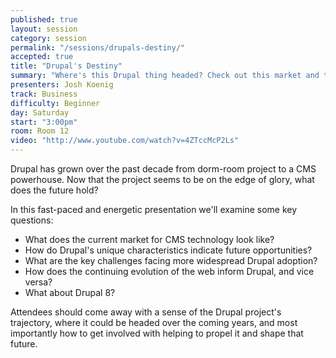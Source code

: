 ```yaml
---
published: true
layout: session
category: session
permalink: "/sessions/drupals-destiny/"
accepted: true
title: "Drupal's Destiny"
summary: "Where's this Drupal thing headed? Check out this market and technology analysis and catch a glimpse of Drupal's Destiny!"
presenters: Josh Koenig
track: Business
difficulty: Beginner
day: Saturday
start: "3:00pm"
room: Room 12
video: "http://www.youtube.com/watch?v=4ZTccMcP2Ls"
---
```


Drupal has grown over the past decade from dorm-room project to a CMS powerhouse. Now that the project seems to be on the edge of glory, what does the future hold?

In this fast-paced and energetic presentation we'll examine some key questions:

- What does the current market for CMS technology look like?
- How do Drupal's unique characteristics indicate future opportunities?
- What are the key challenges facing more widespread Drupal adoption?
- How does the continuing evolution of the web inform Drupal, and vice versa?
- What about Drupal 8?

Attendees should come away with a sense of the Drupal project's trajectory, where it could be headed over the coming years, and most importantly how to get involved with helping to propel it and shape that future.
